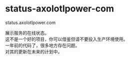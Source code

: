 # status-axolotlpower-com
status.axolotlpower.com

展示服务的在线状态。  
这不是一个好的项目，你可以借鉴但请不要投入生产环境使用。  
一年前的代码了，很多地方存在问题。  
对其的更新在未来的计划中。 
